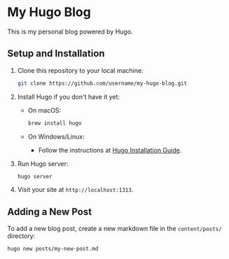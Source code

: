 # My Hugo Blog

This is my personal blog powered by Hugo.

## Setup and Installation

1. Clone this repository to your local machine:
    ```bash
    git clone https://github.com/username/my-hugo-blog.git
    ```

2. Install Hugo if you don't have it yet:
    - On macOS:
      ```bash
      brew install hugo
      ```

    - On Windows/Linux:
      - Follow the instructions at [Hugo Installation Guide](https://gohugo.io/getting-started/installing/).

3. Run Hugo server:
    ```bash
    hugo server
    ```

4. Visit your site at `http://localhost:1313`.

## Adding a New Post

To add a new blog post, create a new markdown file in the `content/posts/` directory:
```bash
hugo new posts/my-new-post.md
